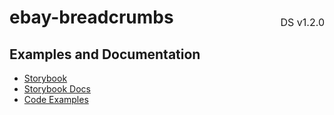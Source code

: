 <h1 style="display: flex; justify-content: space-between; align-items: center;">
    <span>
        ebay-breadcrumbs
    </span>
    <span style="font-weight: normal; font-size: medium; margin-bottom: -15px;">
        DS v1.2.0
    </span>
</h1>

## Examples and Documentation

-   [Storybook](https://ebay.github.io/ebayui-core/?path=/story/navigation-disclosure-ebay-breadcrumbs)
-   [Storybook Docs](https://ebay.github.io/ebayui-core/?path=/docs/navigation-disclosure-ebay-breadcrumbs)
-   [Code Examples](https://github.com/eBay/ebayui-core/tree/master/src/components/ebay-breadcrumbs/examples)
